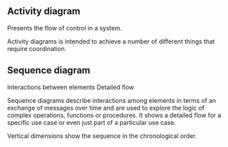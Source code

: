 ## Activity diagram

Presents the flow of control in a system.

Activity diagrams is intended to achieve a number of different things that require coordination.


## Sequence diagram

Interactions between elements
Detailed flow

Sequence diagrams describe interactions among elements in terms of an exchange of messages over time and are used to explore the logic of complex operations, functions or procedures.
It shows a detailed flow for a specific use case or even just part of a particular use case.

Vertical dimensions show the sequence in the chronological order.
